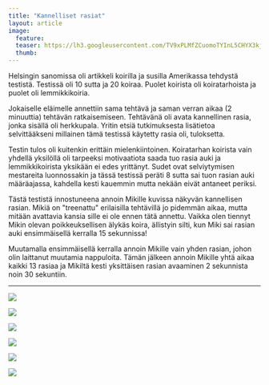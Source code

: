 ```yaml
---
title: "Kannelliset rasiat"
layout: article
image:
  feature:
  teaser: https://lh3.googleusercontent.com/TV9xPLMfZCuomoTYInL5CHYX3kjreONOahtXyfSzz1u8y9jrerOP9rmVeh-VDXLu1IGT3QbpRpae1nqRh7eGSdw7_OkgqI4UxCic0dBVMve_8Zx6-iTfZuOvERgf-aX4Qn2pwH_7gC0Kb-8B2EWcuXx5xOI2ajUG50SaQvmDzQWodmqJId_sloAroa-zKf6dXuYwSARajcR9Xk2rDoAztmyCKHqjH_C2H88_LhJZPmp6ONKGbYrI2tzbqQMLgJo3qVn8EITRDy5Hla-bOjOi13g5tDB6Kj8XxgmBxw1MHyf6SM1z3QljJpN5MK5Mn4V1WzpYfhMZGaZ695obep2UNvHoFI1BJslch-qYST5H3q1oRslDmYdo-a3eHkCN03lky1QKa9nVyoW9HEUCDr_kZt-8c9F8YcqfErJxK7ZWGWDg9NcrSRIDqd-dIZreEUQyLZmEVHBmPq6BSy1RrvCegq7dWKcF-82x3r4liB5M1J7CU9inhU0wSZJuVwi1t44HZDyBh1M2erd9-QMd_JVGf_PAX93Sv_xqSSIi2vb595s=w245
  thumb:
---
```


Helsingin sanomissa oli artikkeli koirilla ja susilla Amerikassa tehdystä testistä. Testissä oli 10 sutta ja 20 koiraa. Puolet koirista oli koiratarhoista ja puolet oli lemmikkikoiria.

Jokaiselle eläimelle annettiin sama tehtävä ja saman verran aikaa (2 minuuttia) tehtävän ratkaisemiseen. Tehtävänä oli avata kannellinen rasia, jonka sisällä oli herkkupala. Yritin etsiä tutkimuksesta lisätietoa selvittääkseni millainen tämä testissä käytetty rasia oli, tuloksetta.

Testin tulos oli kuitenkin erittäin mielenkiintoinen. Koiratarhan koirista vain yhdellä yksilöllä oli tarpeeksi motivaatiota saada tuo rasia auki ja lemmikkikoirista yksikään ei edes yrittänyt. Sudet ovat selviytymisen mestareita luonnossakin ja tässä testissä peräti 8 sutta sai tuon rasian auki määräajassa, kahdella kesti kauemmin mutta nekään eivät antaneet periksi.

Tästä testistä innostuneena annoin Mikille kuvissa näkyvän kannellisen rasian. Mikiä on "treenattu" erilaisilla tehtävillä jo pidemmän aikaa, mutta mitään avattavia kansia sille ei ole ennen tätä annettu. Vaikka olen tiennyt Mikin olevan poikkeuksellisen älykäs koira, ällistyin silti, kun Miki sai rasian auki ensimmäisellä kerralla 15 sekunnissa!

Muutamalla ensimmäisellä kerralla annoin Mikille vain yhden rasian, johon olin laittanut muutamia nappuloita. Tämän jälkeen annoin Mikille yhtä aikaa kaikki 13 rasiaa ja Mikiltä kesti yksittäisen rasian avaaminen 2 sekunnista noin 30 sekuntiin.

---

[![](https://lh3.googleusercontent.com/dcd6E1-RwWN6YycHM7fFJgX-saYJNe8qFr_7taKAZVPbG1nSY0EdsHO9D7266YBXilDkyznBHY7KmNG0ZmGeCEBHLdL8pcyyq--AWSDEdKfJ_QGaN34ICCgefMqkhoZn49bZJBYkSZ5RI9GJmDjI1cyf7KmkGjHyF3_xrCqv79TppF86JQTAyB174gHGSy_PvFG2aL0bkbR6kDC4pp9CILPNdrvTi0bW2ytaMPPGHedka4FaXy507qKS5QSSX-Z6rtJMeTadLvanrEJS3d5VNNepYPKqCRqTxhCqxOHFYP0mF3lp_rRgPRSq3ywMvlLofkV8ol-iZU24S8xTPF1Tqja3ClNCgYxtRc7ZVx7r8HeKtFW7dOfEOuDkWWL8f--3neWo86yhGXjCEW8S7yJ1x3FjMjEIMj-k4H8UcDIkEkgvGdTGORRrZa-HFbmzBcjnvZwqxx8hyjPNm56tq26J-AR5JbrFNMdtlmZZiGZJSpgWlJ2fl8bKl3cyxBYY0LSPVXFB38qGjiB8nVYUVDTMmOa75yXJuKOiHilQ8w_Hars=w800)](https://lh3.googleusercontent.com/dcd6E1-RwWN6YycHM7fFJgX-saYJNe8qFr_7taKAZVPbG1nSY0EdsHO9D7266YBXilDkyznBHY7KmNG0ZmGeCEBHLdL8pcyyq--AWSDEdKfJ_QGaN34ICCgefMqkhoZn49bZJBYkSZ5RI9GJmDjI1cyf7KmkGjHyF3_xrCqv79TppF86JQTAyB174gHGSy_PvFG2aL0bkbR6kDC4pp9CILPNdrvTi0bW2ytaMPPGHedka4FaXy507qKS5QSSX-Z6rtJMeTadLvanrEJS3d5VNNepYPKqCRqTxhCqxOHFYP0mF3lp_rRgPRSq3ywMvlLofkV8ol-iZU24S8xTPF1Tqja3ClNCgYxtRc7ZVx7r8HeKtFW7dOfEOuDkWWL8f--3neWo86yhGXjCEW8S7yJ1x3FjMjEIMj-k4H8UcDIkEkgvGdTGORRrZa-HFbmzBcjnvZwqxx8hyjPNm56tq26J-AR5JbrFNMdtlmZZiGZJSpgWlJ2fl8bKl3cyxBYY0LSPVXFB38qGjiB8nVYUVDTMmOa75yXJuKOiHilQ8w_Hars=s0)

[![](https://lh3.googleusercontent.com/f8nRWK6RvBsjApEPK7C8TGqr4Gfrf6gQhZfcI-bSCS3CptoS9FbYF2-lYg8x2ZiwD0e6W5JXlHFAU5c3MI5gnU37PYiNp8qBpG6HlnZwP0-ExFlsxMLseYOTK8HyXN4QkoN5rM-8J6NY9t18zDX3h183jaMheuPA0c441ZOPnjjDj42syIYum35ZWj9YEt2JTOTEbkq4UGRMwd57PTMAWYuxhI0qv_dTtUZCHKNGuDY2MDnReZJf-CPP-dbflJ3eplRFBPKsFoLBW3nmvdtPPj6aufbJvf503E69on-PzBHWk6I_PxE8hDDSbEGrL9B22iIm_AGimgboN7s73xeESisbkjAb0hj6PF6GKZyITmEf0xqL3iZbMzAQffy3VTSndDiX5rOcJGCkNBI10Amrg1TgwK90SFECyaPDchCVcAZA-iJqw1EeJzvDZn7_ZULtRy8pxjhMPPX0y7XXZpm5XrOiN4yzq974_ljtKOYq7GhSwwDTu8fjYoHyqwGtkFfrV-SwNQc7QIiJe4qED_vhvVnQyczoNdDqaFdvP7hZLNc=w800)](https://lh3.googleusercontent.com/f8nRWK6RvBsjApEPK7C8TGqr4Gfrf6gQhZfcI-bSCS3CptoS9FbYF2-lYg8x2ZiwD0e6W5JXlHFAU5c3MI5gnU37PYiNp8qBpG6HlnZwP0-ExFlsxMLseYOTK8HyXN4QkoN5rM-8J6NY9t18zDX3h183jaMheuPA0c441ZOPnjjDj42syIYum35ZWj9YEt2JTOTEbkq4UGRMwd57PTMAWYuxhI0qv_dTtUZCHKNGuDY2MDnReZJf-CPP-dbflJ3eplRFBPKsFoLBW3nmvdtPPj6aufbJvf503E69on-PzBHWk6I_PxE8hDDSbEGrL9B22iIm_AGimgboN7s73xeESisbkjAb0hj6PF6GKZyITmEf0xqL3iZbMzAQffy3VTSndDiX5rOcJGCkNBI10Amrg1TgwK90SFECyaPDchCVcAZA-iJqw1EeJzvDZn7_ZULtRy8pxjhMPPX0y7XXZpm5XrOiN4yzq974_ljtKOYq7GhSwwDTu8fjYoHyqwGtkFfrV-SwNQc7QIiJe4qED_vhvVnQyczoNdDqaFdvP7hZLNc=s0)

[![](https://lh3.googleusercontent.com/o6lcdE-MKg2SCNdDAFuarCuWYqjTZBsK9p8ga4jSxb5nTr3_dyxHMpKhpdZl11qQ-u8c0kryPoq2SXn6UMuT8hjYW_EIq1SwHMOzGawoflox-ZV-4n6Ja4B3nVb8H0p4x-S1qHamNsoQpjKVYDrig1CmjSdQh4aJkxCTnPOT7Z79QqKaetNi3u_QsodTIV8BDvay2a0C7usTMrDMxz2OJ0aan0Ohm4zYydkZSP2aIJbP59auThIikeuA-w-J8vM6_fE-jbVxxM0vfGvtr5RAreHncHn-XyYLpHzbfvLo5eb4Cb1ykDTu54M4LdScAwFIR_Jz1vA_lQhE5zOjRSEeL0AS5Ei1nC4LFsvSRi65mPj7FZ9yBJKQtUxdd97qV1mulh1IvkvLNJrVLWoAYy2U7LWcDMpHwLM1y0cG6BuqzeYO_V9tpISgkfdQIin3Zhj8V6xVPaUaT12Cp5OtQ2r7kt_Mtn8m92la24JanI6ztNzA1ePNNIJ-CPJJFiRa9MhaywFBDQKO3dwbY7vsvwz3MRNdsjdvh2rbhvV1CA2CM8I=w800)](https://lh3.googleusercontent.com/o6lcdE-MKg2SCNdDAFuarCuWYqjTZBsK9p8ga4jSxb5nTr3_dyxHMpKhpdZl11qQ-u8c0kryPoq2SXn6UMuT8hjYW_EIq1SwHMOzGawoflox-ZV-4n6Ja4B3nVb8H0p4x-S1qHamNsoQpjKVYDrig1CmjSdQh4aJkxCTnPOT7Z79QqKaetNi3u_QsodTIV8BDvay2a0C7usTMrDMxz2OJ0aan0Ohm4zYydkZSP2aIJbP59auThIikeuA-w-J8vM6_fE-jbVxxM0vfGvtr5RAreHncHn-XyYLpHzbfvLo5eb4Cb1ykDTu54M4LdScAwFIR_Jz1vA_lQhE5zOjRSEeL0AS5Ei1nC4LFsvSRi65mPj7FZ9yBJKQtUxdd97qV1mulh1IvkvLNJrVLWoAYy2U7LWcDMpHwLM1y0cG6BuqzeYO_V9tpISgkfdQIin3Zhj8V6xVPaUaT12Cp5OtQ2r7kt_Mtn8m92la24JanI6ztNzA1ePNNIJ-CPJJFiRa9MhaywFBDQKO3dwbY7vsvwz3MRNdsjdvh2rbhvV1CA2CM8I=s0)

[![](https://lh3.googleusercontent.com/mGKg-RehtgawpEoSkg4FFxyCsJswxqEloStV06J_oK7Z_G54W71OpZ8wHkVVKdVZDZmqdVy64-gSU5vJEv3oh24GTatNrDlhzNuUzPkOh35OikMKT-ybK8yAjQthjOiK3Fs1IOnKbQT7sxCtx29O2EhY4G7eqzic9r3X_7ucMRO3GIhVCD3rskc0RqD5sQqIPvrfyiHiMX971zJ_lcAOC9AJs29ErI6-DcD24eOxJNBG5l5nPI4t6AYulIkoPZNbDXwoy342jvEJpOcSpXeVv0GqC_uqj-zopbf4yllT_W-JNecrFu_JqYjEdrnGRnuAY-fu8I2z5zZzFAYoMRRK7Ou1H2uJF7oAJcqd1xk4uaIptJ0CGXrw78ABnFdY_PZ_9pipfCAdcD1vq0N0Bn9e-RMmMUX7gVEo7aXiAzLAum0rCGaphBm03UXeqrF2YXGg98zMa_s7fLN0we_utr7A4bfJmXNobYqJ-rJV-YlsBVhVQsi-H63QKlwtqvT7HloAlVNlMjaOG0iT_qbJmTkD2aC7QdfWDFsEyKv5P3fIg_4=w800)](https://lh3.googleusercontent.com/mGKg-RehtgawpEoSkg4FFxyCsJswxqEloStV06J_oK7Z_G54W71OpZ8wHkVVKdVZDZmqdVy64-gSU5vJEv3oh24GTatNrDlhzNuUzPkOh35OikMKT-ybK8yAjQthjOiK3Fs1IOnKbQT7sxCtx29O2EhY4G7eqzic9r3X_7ucMRO3GIhVCD3rskc0RqD5sQqIPvrfyiHiMX971zJ_lcAOC9AJs29ErI6-DcD24eOxJNBG5l5nPI4t6AYulIkoPZNbDXwoy342jvEJpOcSpXeVv0GqC_uqj-zopbf4yllT_W-JNecrFu_JqYjEdrnGRnuAY-fu8I2z5zZzFAYoMRRK7Ou1H2uJF7oAJcqd1xk4uaIptJ0CGXrw78ABnFdY_PZ_9pipfCAdcD1vq0N0Bn9e-RMmMUX7gVEo7aXiAzLAum0rCGaphBm03UXeqrF2YXGg98zMa_s7fLN0we_utr7A4bfJmXNobYqJ-rJV-YlsBVhVQsi-H63QKlwtqvT7HloAlVNlMjaOG0iT_qbJmTkD2aC7QdfWDFsEyKv5P3fIg_4=s0)

[![](https://lh3.googleusercontent.com/p_31UM5Jzl2CVVRvuBML_EpD0avGOUqw6KCkmW-VD1ectG_t3wMvLtotaxusmc0ZiFGyc8txzCt1HUGpLAhg13-sBV9l2crrK0zHuJsRCnqHDgRcTkuSNmFJDmkVu47l2UhhQsYxPT7WlkKCDTJh731snZtFJueFrPY2dD3hjQtdArLG_0lkN_lrx4Pdis1yPg6QFzcQqymYQETGL_9EfDlzcuUkpKu5Kl_v9vzxPmRS6cMKkN4OpHs_gyVe0kWU6jw1LY7WukDeuS15yAfeCY7ju4el7hri8zy4ggY3fm82PdnGL7ZD9cQIh5KN-1zm1rnMdn1V6g-Iq-YjAwXc3J3PgFI3XUj-YeGWI31-RESbsvaVICaUww399sAs0Clue0e-hsAlVThDKAqtPmVfShqwM7P0WDwdBIxIEO--LnOVNSQjIUC4uHDaay9wf8bBQVVkZDT6U6TLjNMradOcPN7Q2VqvkwxVX3pelNQ_oD3aoQUwAUuBGkZS3inte96DC7GKyGWQng6UToP1E42rnKaNWgyBfvj7A6LOtweoq2k=w800)](https://lh3.googleusercontent.com/p_31UM5Jzl2CVVRvuBML_EpD0avGOUqw6KCkmW-VD1ectG_t3wMvLtotaxusmc0ZiFGyc8txzCt1HUGpLAhg13-sBV9l2crrK0zHuJsRCnqHDgRcTkuSNmFJDmkVu47l2UhhQsYxPT7WlkKCDTJh731snZtFJueFrPY2dD3hjQtdArLG_0lkN_lrx4Pdis1yPg6QFzcQqymYQETGL_9EfDlzcuUkpKu5Kl_v9vzxPmRS6cMKkN4OpHs_gyVe0kWU6jw1LY7WukDeuS15yAfeCY7ju4el7hri8zy4ggY3fm82PdnGL7ZD9cQIh5KN-1zm1rnMdn1V6g-Iq-YjAwXc3J3PgFI3XUj-YeGWI31-RESbsvaVICaUww399sAs0Clue0e-hsAlVThDKAqtPmVfShqwM7P0WDwdBIxIEO--LnOVNSQjIUC4uHDaay9wf8bBQVVkZDT6U6TLjNMradOcPN7Q2VqvkwxVX3pelNQ_oD3aoQUwAUuBGkZS3inte96DC7GKyGWQng6UToP1E42rnKaNWgyBfvj7A6LOtweoq2k=s0)

[![](https://lh3.googleusercontent.com/-7ZzUGzgvrbYOyahl5epLJnAgeO-8ZuLe0MS4Q1870FPhRanBqafamo3kfnvyA8I-Ums8TV4En4eAIKJb1rXYrlzxmxr2EjZ-uE6Gg-UKdMTpOB1VL3xhuamiKJAktYa8Est7rVwa7oXgNVyT0Q9dguB_5o4Q8UDzH5E9lYFlPzl4h3iWGanZgDdEI4aNxBQvBU_frIRTcOGu37r8ImIxCncdP411h9Qfpp5Uozw4Z-6B1KC1FVMC5C_QsoYZyX4tyDLQOREUzudQmBuEnQ6yeyAiwN3TyYWuLDfh2HqnM_gnLt4mATBlv1xy04vWKjLeSln_CogtIIKsh5QPBQwJFwNfOpAHhazKzHYfr6Zo3rm_F7hoL3DMkYTUnrUpKVE3ePJIf53HcgTlLKavEqy2OJfut8l6w191MFscXm3g3DLvJH6nebX3EnwnYz3U_NKrZQYsRef44-pBEe6EEQgexbUvNCgsW4bW3T_HNkgMBsF4xh2Kyy7dRqmCW-_ylC3ThlFjRkyjhk01I4FcGIsK8SK0IE2hw8940HpaVB6oFQ=w800)](https://lh3.googleusercontent.com/-7ZzUGzgvrbYOyahl5epLJnAgeO-8ZuLe0MS4Q1870FPhRanBqafamo3kfnvyA8I-Ums8TV4En4eAIKJb1rXYrlzxmxr2EjZ-uE6Gg-UKdMTpOB1VL3xhuamiKJAktYa8Est7rVwa7oXgNVyT0Q9dguB_5o4Q8UDzH5E9lYFlPzl4h3iWGanZgDdEI4aNxBQvBU_frIRTcOGu37r8ImIxCncdP411h9Qfpp5Uozw4Z-6B1KC1FVMC5C_QsoYZyX4tyDLQOREUzudQmBuEnQ6yeyAiwN3TyYWuLDfh2HqnM_gnLt4mATBlv1xy04vWKjLeSln_CogtIIKsh5QPBQwJFwNfOpAHhazKzHYfr6Zo3rm_F7hoL3DMkYTUnrUpKVE3ePJIf53HcgTlLKavEqy2OJfut8l6w191MFscXm3g3DLvJH6nebX3EnwnYz3U_NKrZQYsRef44-pBEe6EEQgexbUvNCgsW4bW3T_HNkgMBsF4xh2Kyy7dRqmCW-_ylC3ThlFjRkyjhk01I4FcGIsK8SK0IE2hw8940HpaVB6oFQ=s0)
